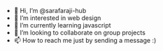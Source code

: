 - 👋 Hi, I’m @sarafaraji-hub
- 👀 I’m interested in web design
- 🌱 I’m currently learning javascript
- 💞️ I’m looking to collaborate on group projects
- 📫 How to reach me just by sending a message :)

<!---
sarafaraji-hub/sarafaraji-hub is a ✨ special ✨ repository because its `README.md` (this file) appears on your GitHub profile.
You can click the Preview link to take a look at your changes.
--->
